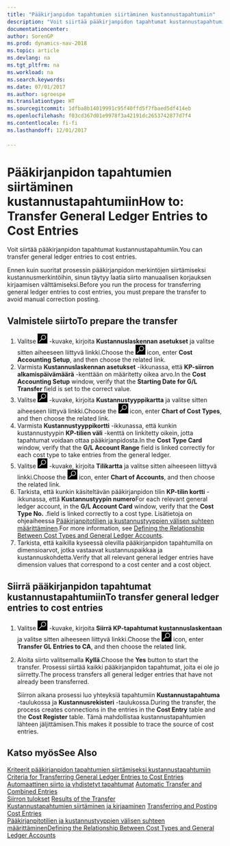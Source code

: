 ```yaml
---
title: "Pääkirjanpidon tapahtumien siirtäminen kustannustapahtumiin"
description: "Voit siirtää pääkirjanpidon tapahtumat kustannustapahtumiin."
documentationcenter: 
author: SorenGP
ms.prod: dynamics-nav-2018
ms.topic: article
ms.devlang: na
ms.tgt_pltfrm: na
ms.workload: na
ms.search.keywords: 
ms.date: 07/01/2017
ms.author: sgroespe
ms.translationtype: HT
ms.sourcegitcommit: 1dfba8b14019991c95f40ffd5f7fbaed5df414eb
ms.openlocfilehash: f03cd367d01e9978f3a42191dc2653742877d7f4
ms.contentlocale: fi-fi
ms.lasthandoff: 12/01/2017

---
```

# <a name="how-to-transfer-general-ledger-entries-to-cost-entries"></a><span data-ttu-id="8abd4-103">Pääkirjanpidon tapahtumien siirtäminen kustannustapahtumiin</span><span class="sxs-lookup"><span data-stu-id="8abd4-103">How to: Transfer General Ledger Entries to Cost Entries</span></span>
<span data-ttu-id="8abd4-104">Voit siirtää pääkirjanpidon tapahtumat kustannustapahtumiin.</span><span class="sxs-lookup"><span data-stu-id="8abd4-104">You can transfer general ledger entries to cost entries.</span></span>  

<span data-ttu-id="8abd4-105">Ennen kuin suoritat prosessin pääkirjanpidon merkintöjen siirtämiseksi kustannusmerkintöihin, sinun täytyy laatia siirto manuaalisen korjauksen kirjaamisen välttämiseksi.</span><span class="sxs-lookup"><span data-stu-id="8abd4-105">Before you run the process for transferring general ledger entries to cost entries, you must prepare the transfer to avoid manual correction posting.</span></span>  

## <a name="to-prepare-the-transfer"></a><span data-ttu-id="8abd4-106">Valmistele siirto</span><span class="sxs-lookup"><span data-stu-id="8abd4-106">To prepare the transfer</span></span>  

1.  <span data-ttu-id="8abd4-107">Valitse ![Etsi sivu tai raportti](media/ui-search/search_small.png "Etsi sivu tai raportti -kuvake") -kuvake, kirjoita **Kustannuslaskennan asetukset** ja valitse sitten aiheeseen liittyvä linkki.</span><span class="sxs-lookup"><span data-stu-id="8abd4-107">Choose the ![Search for Page or Report](media/ui-search/search_small.png "Search for Page or Report icon") icon, enter **Cost Accounting Setup**, and then choose the related link.</span></span>  
2.  <span data-ttu-id="8abd4-108">Varmista **Kustannuslaskennan asetukset** -ikkunassa, että **KP-siirron alkamispäivämäärä** -kenttään on määritetty oikea arvo.</span><span class="sxs-lookup"><span data-stu-id="8abd4-108">In the **Cost Accounting Setup** window, verify that the **Starting Date for G/L Transfer** field is set to the correct value.</span></span>  
3.  <span data-ttu-id="8abd4-109">Valitse ![Etsi sivu tai raportti](media/ui-search/search_small.png "Etsi sivu tai raportti -kuvake") -kuvake, kirjoita **Kustannustyyppikartta** ja valitse sitten aiheeseen liittyvä linkki.</span><span class="sxs-lookup"><span data-stu-id="8abd4-109">Choose the ![Search for Page or Report](media/ui-search/search_small.png "Search for Page or Report icon") icon, enter **Chart of Cost Types**, and then choose the related link.</span></span>  
4.  <span data-ttu-id="8abd4-110">Varmista **Kustannustyyppikortti** -ikkunassa, että kunkin kustannustyypin **KP-tilien väli** -kenttä on linkitetty oikein, jotta tapahtumat voidaan ottaa pääkirjanpidosta.</span><span class="sxs-lookup"><span data-stu-id="8abd4-110">In the **Cost Type Card** window, verify that the **G/L Account Range** field is linked correctly for each cost type to take entries from the general ledger.</span></span>  
5.  <span data-ttu-id="8abd4-111">Valitse ![Etsi sivu tai raportti](media/ui-search/search_small.png "Etsi sivu tai raportti -kuvake") -kuvake, kirjoita **Tilikartta** ja valitse sitten aiheeseen liittyvä linkki.</span><span class="sxs-lookup"><span data-stu-id="8abd4-111">Choose the ![Search for Page or Report](media/ui-search/search_small.png "Search for Page or Report icon") icon, enter **Chart of Accounts**, and then choose the related link.</span></span>  
6.  <span data-ttu-id="8abd4-112">Tarkista, että kunkin käsiteltävän pääkirjanpidon tilin **KP-tilin kortti** -ikkunassa, että **Kustannustyypin numero**</span><span class="sxs-lookup"><span data-stu-id="8abd4-112">For each relevant general ledger account, in the **G/L Account Card** window, verify that the **Cost Type No.**</span></span> <span data-ttu-id="8abd4-113">.</span><span class="sxs-lookup"><span data-stu-id="8abd4-113">field is linked correctly to a cost type.</span></span> <span data-ttu-id="8abd4-114">Lisätietoja on ohjeaiheessa [Pääkirjanpitotilien ja kustannustyyppien välisen suhteen määrittäminen](finance-defining-the-relationship-between-cost-types-and-general-ledger-accounts.md).</span><span class="sxs-lookup"><span data-stu-id="8abd4-114">For more information, see [Defining the Relationship Between Cost Types and General Ledger Accounts](finance-defining-the-relationship-between-cost-types-and-general-ledger-accounts.md).</span></span>  
7.  <span data-ttu-id="8abd4-115">Tarkista, että kaikilla kyseessä olevilla pääkirjanpidon tapahtumilla on dimensioarvot, jotka vastaavat kustannuspaikkaa ja kustannuskohdetta.</span><span class="sxs-lookup"><span data-stu-id="8abd4-115">Verify that all relevant general ledger entries have dimension values that correspond to a cost center and a cost object.</span></span>  

## <a name="to-transfer-general-ledger-entries-to-cost-entries"></a><span data-ttu-id="8abd4-116">Siirrä pääkirjanpidon tapahtumat kustannustapahtumiin</span><span class="sxs-lookup"><span data-stu-id="8abd4-116">To transfer general ledger entries to cost entries</span></span>  
1.  <span data-ttu-id="8abd4-117">Valitse ![Etsi sivu tai raportti](media/ui-search/search_small.png "Etsi sivu tai raportti -kuvake") -kuvake, kirjoita **Siirrä KP-tapahtumat kustannuslaskentaan** ja valitse sitten aiheeseen liittyvä linkki.</span><span class="sxs-lookup"><span data-stu-id="8abd4-117">Choose the ![Search for Page or Report](media/ui-search/search_small.png "Search for Page or Report icon") icon, enter **Transfer GL Entries to CA**, and then choose the related link.</span></span>  
2.  <span data-ttu-id="8abd4-118">Aloita siirto valitsemalla **Kyllä**.</span><span class="sxs-lookup"><span data-stu-id="8abd4-118">Choose the **Yes** button to start the transfer.</span></span> <span data-ttu-id="8abd4-119">Prosessi siirtää kaikki pääkirjanpidon tapahtumat, joita ei ole jo siirretty.</span><span class="sxs-lookup"><span data-stu-id="8abd4-119">The process transfers all general ledger entries that have not already been transferred.</span></span>  

    <span data-ttu-id="8abd4-120">Siirron aikana prosessi luo yhteyksiä tapahtumiin **Kustannustapahtuma** -taulukossa ja **Kustannusrekisteri** -taulukossa.</span><span class="sxs-lookup"><span data-stu-id="8abd4-120">During the transfer, the process creates connections in the entries in the **Cost Entry** table and the **Cost Register** table.</span></span> <span data-ttu-id="8abd4-121">Tämä mahdollistaa kustannustapahtumien lähteen jäljittämisen.</span><span class="sxs-lookup"><span data-stu-id="8abd4-121">This makes it possible to trace the source of cost entries.</span></span>  

## <a name="see-also"></a><span data-ttu-id="8abd4-122">Katso myös</span><span class="sxs-lookup"><span data-stu-id="8abd4-122">See Also</span></span>  
 <span data-ttu-id="8abd4-123">[Kriteerit pääkirjanpidon tapahtumien siirtämiseksi kustannustapahtumiin](finance-criteria-for-transferring-general-ledger-entries-to-cost-entries.md) </span><span class="sxs-lookup"><span data-stu-id="8abd4-123">[Criteria for Transferring General Ledger Entries to Cost Entries](finance-criteria-for-transferring-general-ledger-entries-to-cost-entries.md) </span></span>  
 <span data-ttu-id="8abd4-124">[Automaattinen siirto ja yhdistetyt tapahtumat](finance-automatic-transfer-combined-entries.md) </span><span class="sxs-lookup"><span data-stu-id="8abd4-124">[Automatic Transfer and Combined Entries](finance-automatic-transfer-combined-entries.md) </span></span>  
 <span data-ttu-id="8abd4-125">[Siirron tulokset](finance-results-of-the-transfer.md) </span><span class="sxs-lookup"><span data-stu-id="8abd4-125">[Results of the Transfer](finance-results-of-the-transfer.md) </span></span>  
 <span data-ttu-id="8abd4-126">[Kustannustapahtumien siirtäminen ja kirjaaminen](finance-transfer-and-post-cost-entries.md) </span><span class="sxs-lookup"><span data-stu-id="8abd4-126">[Transferring and Posting Cost Entries](finance-transfer-and-post-cost-entries.md) </span></span>  
 [<span data-ttu-id="8abd4-127">Pääkirjanpitotilien ja kustannustyyppien välisen suhteen määrittäminen</span><span class="sxs-lookup"><span data-stu-id="8abd4-127">Defining the Relationship Between Cost Types and General Ledger Accounts</span></span>](finance-defining-the-relationship-between-cost-types-and-general-ledger-accounts.md)   

